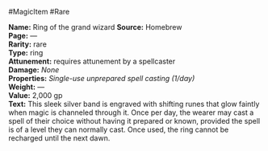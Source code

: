 #MagicItem #Rare 

 **Name:** Ring of the grand wizard
**Source:** Homebrew  
**Page:** —  
**Rarity:** rare  
**Type:** ring  
**Attunement:** requires attunement by a spellcaster  
**Damage:** _None_  
**Properties:** _Single-use unprepared spell casting (1/day)_  
**Weight:** —  
**Value:** 2,000 gp  
**Text:**  This sleek silver band is engraved with shifting runes that glow faintly when magic is channeled through it. Once per day, the wearer may cast a spell of their choice without having it prepared or known, provided the spell is of a level they can normally cast. Once used, the ring cannot be recharged until the next dawn.